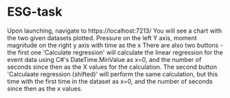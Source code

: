 # ESG-task
Upon launching, navigate to https://localhost:7213/
You will see a chart with the two given datasets plotted. Pressure on the left Y axis, moment magnitude on the right y axis with time as the x
There are also two buttons - the first one 'Calculate regression' will calculate the linear regression for the event data using C#'s DateTime.MinValue as x=0, and the number of seconds since then as the X values for the calculation.
The second button 'Calculaate regression (shifted)' will perform the same calculation, but this time with the first time in the dataset as x=0, and the number of seconds since then as the x values.
